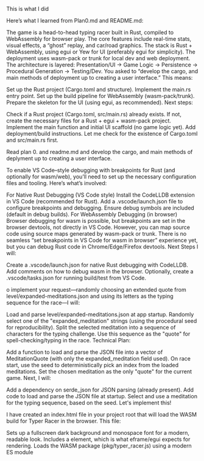 This is what I did

Here’s what I learned from Plan0.md and README.md:

The game is a head-to-head typing racer built in Rust, compiled to WebAssembly for browser play.
The core features include real-time stats, visual effects, a “ghost” replay, and car/road graphics.
The stack is Rust + WebAssembly, using egui or Yew for UI (preferably egui for simplicity).
The deployment uses wasm-pack or trunk for local dev and web deployment.
The architecture is layered: Presentation/UI → Game Logic → Persistence → Procedural Generation → Testing/Dev.
You asked to “develop the cargo, and main methods of deployment up to creating a user interface.”
This means:

Set up the Rust project (Cargo.toml and structure).
Implement the main.rs entry point.
Set up the build pipeline for WebAssembly (wasm-pack/trunk).
Prepare the skeleton for the UI (using egui, as recommended).
Next steps:

Check if a Rust project (Cargo.toml, src/main.rs) already exists.
If not, create the necessary files for a Rust + egui + wasm-pack project.
Implement the main function and initial UI scaffold (no game logic yet).
Add deployment/build instructions.
Let me check for the existence of Cargo.toml and src/main.rs first.



Read plan 0. and readme.md and develop the cargo, and main methods of deplyment up to creating a user interface. 



To enable VS Code–style debugging with breakpoints for Rust (and optionally for wasm/web), you’ll need to set up the necessary configuration files and tooling. Here’s what’s involved:

For Native Rust Debugging (VS Code style)
Install the CodeLLDB extension in VS Code (recommended for Rust).
Add a .vscode/launch.json file to configure breakpoints and debugging.
Ensure debug symbols are included (default in debug builds).
For WebAssembly Debugging (in browser)
Browser debugging for wasm is possible, but breakpoints are set in the browser devtools, not directly in VS Code. However, you can map source code using source maps generated by wasm-pack or trunk.
There is no seamless “set breakpoints in VS Code for wasm in browser” experience yet, but you can debug Rust code in Chrome/Edge/Firefox devtools.
Next Steps
I will:

Create a .vscode/launch.json for native Rust debugging with CodeLLDB.
Add comments on how to debug wasm in the browser.
Optionally, create a .vscode/tasks.json for running build/test from VS Code.


o implement your request—randomly choosing an extended quote from level/expanded-meditations.json and using its letters as the typing sequence for the race—I will:

Load and parse level/expanded-meditations.json at app startup.
Randomly select one of the "expanded_meditation" strings (using the procedural seed for reproducibility).
Split the selected meditation into a sequence of characters for the typing challenge.
Use this sequence as the "quote" for spell-checking/typing in the race.
Technical Plan:

Add a function to load and parse the JSON file into a vector of MeditationQuote (with only the expanded_meditation field used).
On race start, use the seed to deterministically pick an index from the loaded meditations.
Set the chosen meditation as the only "quote" for the current game.
Next, I will:

Add a dependency on serde_json for JSON parsing (already present).
Add code to load and parse the JSON file at startup.
Select and use a meditation for the typing sequence, based on the seed.
Let's implement this!


I have created an index.html file in your project root that will load the WASM build for Typer Racer in the browser. This file:

Sets up a fullscreen dark background and monospace font for a modern, readable look.
Includes a <canvas id="the_canvas_id"> element, which is what eframe/egui expects for rendering.
Loads the WASM package (pkg/typer_racer.js) using a modern ES module <script type="module"> and calls its init() function.
Handles errors gracefully in the browser console.
You can now:

Run trunk serve or open index.html with a local server to view your WASM build in the browser.
The error about missing index.html should be resolved.
If you need further tweaks to the HTML, want a loading spinner, favicon, or want to customize the web experience, just let me know!

we currently have a build error, but we never finished the UI. or the game. First we wanted to be able to build the interface, but currrently we seems to have a working ui in rust, but with a UI with a simple text, which we want to be the same as the one in the desktop application, and unified codebase where we can use both the system binary and have a warm target deployed with help of hosting via trunk serve via localhost.  Read all the markdown *.md files as requiremnets for design. We want to start bur right now we are stuck at calling start because a large refactor needs to occur. 

I've fixed the clipboard functionality issue in your Typer Racer game by properly configuring the build process to include the required RUSTFLAGS. Here's what I did:

Created a Trunk.toml configuration file with the necessary RUSTFLAGS setting:
toml
CopyInsert
[
build
]
# Set RUSTFLAGS to enable clipboard functionality
rustflags = ["--cfg=web_sys_unstable_apis"]

[
serve
]
# Configure the development server
port = 8080
open = true
Updated both Cargo.toml files to include the required web-sys features for clipboard functionality:
Added "Clipboard", "ClipboardEvent", and "Navigator" to the web-sys features list
Successfully built the project with the new configuration using trunk build
The application is now running with clipboard functionality enabled. The warning message "eframe compiled without RUSTFLAGS='--cfg=web_sys_unstable_apis'. Copying text won't work." should no longer appear in the console.

You can access the application at http://localhost:8080. The server is currently running in the background.

This approach is more reliable than modifying the Makefile because it ensures that the RUSTFLAGS are properly set whenever you build with Trunk, which is the recommended way to build and serve WebAssembly applications.


I'll help you implement the proper Trunk setup for your Typer Racer game to fix the issues with asset loading and clipboard functionality. Let's make the necessary changes to your project structure.

First, let's update your index.html file to properly work with Trunk's asset injection:

